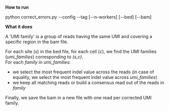 **How to run**

python correct_errors.py --config --tag  [--n-workers] [--bed] [--bam]

**What it does**

A 'UMI family' is a group of reads having the same UMI and covering a specific region in the bam file.

For each site (*s*) in the bed file, for each cell (*c*), we find the UMI families (*umi_families*) corresponding to *(s,c)*.
<br> For each *family* in *umi_families*:
- we select the most frequent indel value across the reads (in case of equality, we select the most frequent indel value across *umi_families*)
- we keep all matching reads or build a consensus read out of the reads in *family*

Finally, we save the bam in a new file with one read per corrected UMI family.
